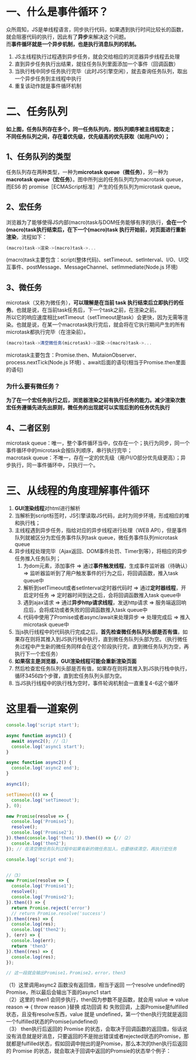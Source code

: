 <a name="ukyAJ"></a>
# 一、什么是事件循环？
众所周知，JS是单线程语言，同步执行代码，如果遇到执行时间比较长的函数，就会阻塞代码的执行，因此有了**异步**来解决这个问题。<br />而**事件循环就是一个异步机制，也是执行消息队列的机制。**

1. JS主线程执行过程遇到异步任务，就会交给相应的浏览器异步线程去处理
2. 直到异步任务执行出结果，就往任务队列里面添加一个事件（回调函数）
3. 当执行栈中同步任务执行完毕（此时JS引擎空闲），就去查询任务队列，取出一个异步任务到主线程中执行
4. 重复该动作就是事件循环机制
<a name="vw3IT"></a>
# 二、任务队列
**如上图，任务队列存在多个，同一任务队列内，按队列顺序被主线程取走；**<br />**不同任务队列之间，存在着优先级，优先级高的优先获取（如用户I/O）；**
<a name="QVIAC"></a>
## 1、任务队列的类型
任务队列存在两种类型，一种为**microtask queue（微任务）**，另一种为**macrotask queue（宏任务）**。图中所列出的任务队列均为macrotask queue，而ES6 的 promise［ECMAScript标准］产生的任务队列为microtask queue。
<a name="wqYRU"></a>
## 2、宏任务
浏览器为了能够使得JS内部(macro)task与DOM任务能够有序的执行，**会在一个(macro)task执行结束后，在下一个(macro)task 执行开始前，对页面进行重新渲染**，流程如下：
```javascript
(macro)task->渲染->(macro)task->...
```
(macro)task主要包含：script(整体代码)、setTimeout、setInterval、I/O、UI交互事件、postMessage、MessageChannel、setImmediate(Node.js 环境)
<a name="wzrpL"></a>
## 3、微任务
microtask（又称为微任务），**可以理解是在当前 task 执行结束后立即执行的任务**。也就是说，在当前task任务后，下一个task之前，在渲染之前。<br />所以它的响应速度相比setTimeout（setTimeout是task）会更快，因为无需等渲染。也就是说，在某一个macrotask执行完后，就会将在它执行期间产生的所有microtask都执行完毕（在渲染前）。
```javascript
(macro)task->清空微任务(microtask)->渲染->(macro)task->...
```
microtask主要包含：Promise.then、MutaionObserver、process.nextTick(Node.js 环境) 、await后面的语句(相当于Promise.then里面的语句)
<a name="E2nhl"></a>
### 为什么要有微任务？
**为了在一个宏任务执行之后，浏览器渲染之前有执行任务的能力。减少渲染次数**<br />**宏任务遵循先进先出原则，微任务的出现就可以实现后到的任务优先执行**
<a name="Rk5ut"></a>
## 4、二者区别
microtask queue：唯一，整个事件循环当中，仅存在一个；执行为同步，同一个事件循环中的microtask会按队列顺序，串行执行完毕；<br />macrotask queue：不唯一，存在一定的优先级（用户I/O部分优先级更高）；异步执行，同一事件循环中，只执行一个。
<a name="dElVk"></a>
# 三、从线程的角度理解事件循环

1. **GUI渲染线程**对html进行解析
2. 当解析到script标签时，JS引擎读取JS代码，此时为同步环境，形成相应的堆和执行栈；
3. 主线程遇到异步任务，指给对应的异步线程进行处理（WEB API），但是事件队列就被区分为宏任务事件队列task queue，微任务事件队列microtask queue
4. 异步线程处理完毕（Ajax返回、DOM事件处罚、Timer到等），将相应的异步任务推入任务队列；
   1. 为dom元素，添加事件 => 通过**事件触发线程**，生成事件监听器（待确认）=> 监听器监听到了用户触发事件的行为之后，将回调函数，推入task queue中
   2. 解析到setTimeout或者setInterval定时器代码时 => 通过**定时器线程**，开启定时任务 => 定时器时间到达之后，会将回调函数推入task queue中
   3. 遇到ajax请求 => 通过**异步http请求线程**，发送http请求 => 服务端返回响应后，会将成功或者失败的回调函数推入task queue中
   4. 代码中使用了Promise或者async/await来处理异步 => 处理完成后 => 推入microtask queue中
5. 当js执行线程中的代码执行完成之后，**首先检查微任务队列头部是否有值**，如果存在则将其推入到JS执行栈中执行，直到微任务队列头部为空。（执行微任务过程中产生新的微任务同样会在这个阶段执行完，直到微任务队列为空，再执行下一个宏任务）
6. **如果宿主是浏览器，GUI渲染线程可能会重新渲染页面**
7. 然后检查宏任务队列头部是否有值，如果存在则将其推入到JS执行栈中执行，循环3456四个步骤，直到宏任务队列头部为空。
8. 当JS执行线程中的执行栈为空时，事件轮询机制会一直重复4-6这个循环
<a name="xIN3j"></a>
# 这里看一道案例
```javascript
console.log('script start');

async function async1() {
  await async2(); //（1）
  console.log('async1 start');
}

async function async2() {
  console.log('async2 end');
}

async1();

setTimeout(() => {
  console.log('setTimeout');
}, 0);

new Promise(resolve => {
  console.log('Promise1');
  resolve();
  console.log('Promise2');
}).then(console.log('then1')).then(() => {//（2）
  console.log('then2');
}); // 在清空微任务队列过程中如果有新的微任务加入，也要继续清空，再执行宏任务

console.log('script end');


//（3）
new Promise(resolve => {
  console.log('Promise1');
  resolve();
  console.log('Promise2');
}).then(() => {
  return Promise.reject('error')
  // return Promise.resolve('success')
}).then((res) => {
  console.log(res);
  console.log('then2');
}, (err) => {
  console.log(err);
  return 'then3'
}).then((res) => {
  console.log(res);
});

// 这一段就会输出Promise1，Promise2，error，then3
```
（1）这里调用async2 函数没有返回值，相当于返回 一个resolve undefined的 Promise，所以最后会输出下面的async1 start<br />（2）这里的 then1 会同步执行，then因为参数不是函数，就会用 value => value reason => { throw reason }替换 成功回调 和 失败回调，上面Promise是fulfilled状态，且没有resolve东西，value 就是 undefined，第一个then执行完就是返回一个fulfilled状态的Promise{undefined}<br />（3） then执行后返回的 Promise 的状态，会取决于回调函数的返回值，俗话说没有消息就是好消息，只要返回的不是抛出错误或者rejected状态的Promise，那就都是fulfilled状态，假如回调中抛出的是Promise，那么本次的then执行后返回的 Promise 的状态，就会取决于回调中返回的Promsie的状态举个例子：
